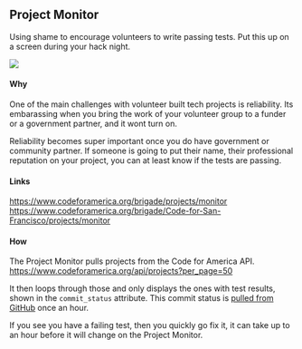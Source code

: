 ## Project Monitor

Using shame to encourage volunteers to write passing tests. Put this up on a screen during your hack night.

<img src="http://i.imgur.com/sqM3XuE.png" />

#### Why

One of the main challenges with volunteer built tech projects is reliability. Its embarassing when you bring the work of your volunteer group to a funder or a government partner, and it wont turn on.

Reliability becomes super important once you do have government or community partner. If someone is going to put their name, their professional reputation on your project, you can at least know if the tests are passing.

#### Links

https://www.codeforamerica.org/brigade/projects/monitor
https://www.codeforamerica.org/brigade/Code-for-San-Francisco/projects/monitor

#### How

The Project Monitor pulls projects from the Code for America API. https://www.codeforamerica.org/api/projects?per_page=50

It then loops through those and only displays the ones with test results, shown in the `commit_status` attribute. This commit status is [pulled from GitHub](https://developer.github.com/v3/repos/statuses/#list-statuses-for-a-specific-ref) once an hour.

If you see you have a failing test, then you quickly go fix it, it can take up to an hour before it will change on the Project Monitor.

